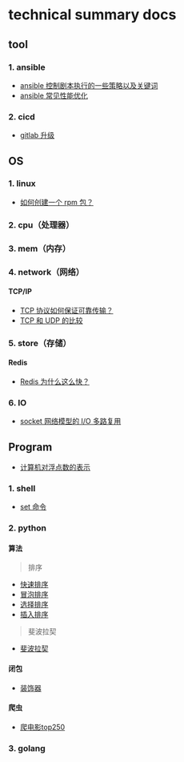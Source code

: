 # technical summary docs

## tool 
### 1. ansible
* [ansible 控制剧本执行的一些策略以及关键词](https://github.com/frank-dc/blog/blob/main/tool/ansible/controlling_playbook_execution.md)
* [ansible 常见性能优化](https://github.com/frank-dc/blog/blob/main/tool/ansible/performance_improvement.md)

### 2. cicd
* [gitlab 升级](https://github.com/frank-dc/blog/blob/main/tool/cicd/gitlab_upgrade.md)


## OS
### 1. linux
* [如何创建一个 rpm 包？](https://github.com/frank-dc/blog/blob/main/system/linux/how_to_create_a_rpm_package.md)

### 2. cpu（处理器）

### 3. mem（内存）

### 4. network（网络）
#### TCP/IP
* [TCP 协议如何保证可靠传输？](https://github.com/frank-dc/blog/blob/main/system/network/tcp-ip/how_dose_the_tcp_protocol_ensure_reliable_transmission.md)
* [TCP 和 UDP 的比较](https://github.com/frank-dc/blog/blob/main/system/network/tcp-ip/the_difference_of_tcp_and_udp.md)

### 5. store（存储）
#### Redis
* [Redis 为什么这么快？](https://github.com/frank-dc/blog/blob/main/system/store/redis/why_is_redis_so_fast.md)

### 6. IO
* [socket 网络模型的 I/O 多路复用](https://github.com/frank-dc/blog/blob/main/system/io/io_multiplexing_for_the_socket.md)

## Program
* [计算机对浮点数的表示](https://github.com/frank-dc/blog/blob/main/program/understanding_float_point.md)

### 1. shell
* [set 命令](https://github.com/frank-dc/blog/blob/main/shell/the_use_of_set_command.md)

### 2. python
#### 算法
> 排序
* [快速排序](https://github.com/frank-dc/blog/blob/main/program/python/algorithm/sort/quick_sort)
* [冒泡排序](https://github.com/frank-dc/blog/blob/main/program/python/algorithm/sort/dubble_sort)
* [选择排序](https://github.com/frank-dc/blog/blob/main/program/python/algorithm/sort/selection_sort)
* [插入排序](https://github.com/frank-dc/blog/blob/main/program/python/algorithm/sort/insertion_sort)

> 斐波拉契
* [斐波拉契](https://github.com/frank-dc/blog/blob/main/program/python/algorithm/fibonacci.py)

#### 闭包
* [装饰器](https://github.com/frank-dc/blog/blob/main/program/python/closure/decorator.py)

#### 爬虫
* [爬电影top250](https://github.com/frank-dc/blog/blob/main/program/python/crawler/static_web/movies_top_250.py)
### 3. golang